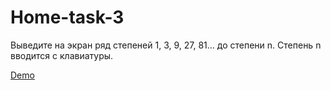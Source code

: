 # Home-task-3

Выведите на экран ряд степеней 1, 3, 9, 27, 81... до степени n. Степень n вводится с клавиатуры.

[Demo](https://senpai1334.github.io/Home-task_3/)
